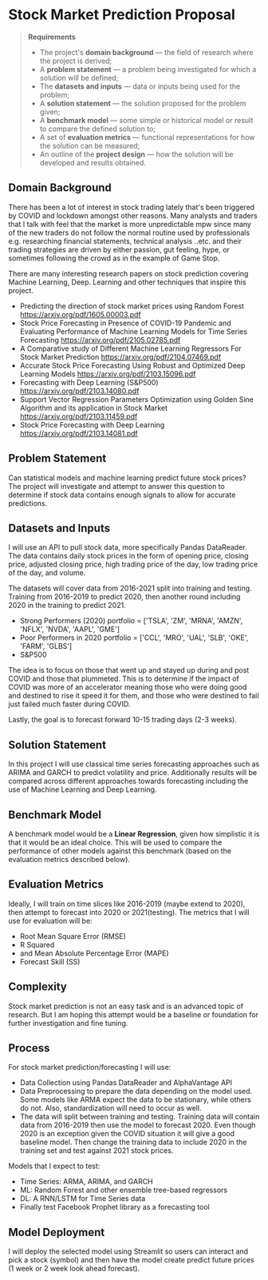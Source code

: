 # Stock Market Prediction Proposal	

> **Requirements**
>
> - The project's **domain background** — the field of research where the project is derived;
> - A **problem statement** — a problem being investigated for which a solution will be defined;
> - The **datasets and inputs** — data or inputs being used for the problem;
> - A **solution statement** — the solution proposed for the problem given;
> - A **benchmark model** — some simple or historical model or result to compare the defined solution to;
> - A set of **evaluation metrics** — functional representations for how the solution can be measured;
> - An outline of the **project design** — how the solution will be developed and results obtained.

## Domain Background

There has been a lot of interest in stock trading lately that's been triggered by COVID and lockdown amongst other reasons. Many analysts and traders that I talk with feel that the market is more unpredictable mpw since many of the new traders do not follow the normal routine used by professionals e.g. researching financial statements, technical analysis ..etc. and their trading strategies are driven by either passion, gut feeling, hype, or sometimes following the crowd as in the example of Game Stop.

There are many interesting research papers on stock prediction covering Machine Learning, Deep. Learning and other techniques that inspire this project.

* Predicting the direction of stock market prices using Random Forest https://arxiv.org/pdf/1605.00003.pdf
* Stock Price Forecasting in Presence of COVID-19 Pandemic and Evaluating Performance of Machine Learning Models for Time Series Forecasting https://arxiv.org/pdf/2105.02785.pdf
* A Comparative study of Different Machine Learning Regressors For Stock Market Prediction https://arxiv.org/pdf/2104.07469.pdf
* Accurate Stock Price Forecasting Using Robust and Optimized Deep Learning Models https://arxiv.org/pdf/2103.15096.pdf
* Forecasting with Deep Learning (S&P500) https://arxiv.org/pdf/2103.14080.pdf
* Support Vector Regression Parameters Optimization using Golden Sine Algorithm and its application in Stock Market https://arxiv.org/pdf/2103.11459.pdf
* Stock Price Forecasting with Deep Learning https://arxiv.org/pdf/2103.14081.pdf

## Problem Statement

Can statistical models and machine learning predict future stock prices? The project will investigate and attempt to answer this question to determine if stock data contains enough signals to allow for accurate predictions.

## Datasets and Inputs

I will use an API to pull stock data, more specifically Pandas DataReader. The data contains daily stock prices in the form of opening price, closing price, adjusted closing price, high trading price of the day, low trading price of the day, and volume. 

The datasets will cover data from 2016-2021 split into training and testing. Training from 2016-2019 to predict 2020, then another round including 2020 in the training to predict 2021.

* Strong Performers (2020) portfolio  = ['TSLA', 'ZM', 'MRNA', 'AMZN', 'NFLX', 'NVDA', 'AAPL', 'GME']
* Poor Performers in 2020 portfolio = ['CCL', 'MRO', 'UAL', 'SLB', 'OKE', 'FARM', 'GLBS']
* S&P500

The idea is to focus on those that went up and stayed up during and post COVID and those that plummeted. This is to determine if the impact of COVID was more of an accelerator meaning those who were doing good and destined to rise it speed it for them, and those who were destined to fail just failed much faster during COVID.

Lastly, the goal is to forecast forward 10-15 trading days (2-3 weeks).

## Solution Statement

In this project I will use classical time series forecasting approaches such as ARIMA and GARCH to predict volatility and price. Additionally results will be compared across different approaches towards forecasting including the use of Machine Learning and Deep Learning.

## Benchmark Model

A benchmark model would be a **Linear Regression**, given how simplistic it is that it would be an ideal choice. This will be used to compare the performance of other models against this benchmark (based on the evaluation metrics described below). 

## Evaluation Metrics

Ideally, I will train on time slices like 2016-2019 (maybe extend to 2020), then attempt to forecast into 2020 or 2021(testing). The metrics that I will use for evaluation will be:

* Root Mean Square Error (RMSE)
* R Squared
* and Mean Absolute Percentage Error (MAPE)
* Forecast Skill (SS)

## Complexity

Stock market prediction is not an easy task and is an advanced topic of research. But I am hoping this attempt would be a baseline or foundation for further investigation and fine tuning. 

## Process

For stock market prediction/forecasting I will use:

* Data Collection using Pandas DataReader and AlphaVantage API
* Data Preprocessing to prepare the data depending on the model used. Some models like ARMA expect the data to be stationary, while others do not. Also, standardization will need to occur as well. 
* The data will split between training and testing. Training data will  contain data from 2016-2019 then use the model to forecast 2020. Even though 2020 is an exception given the COVID situation it will give a good baseline model. Then change the training data to include 2020 in the training set and test against 2021 stock prices. 

Models that I expect to test:

* Time Series: ARMA, ARIMA, and GARCH
* ML: Random Forest and other ensemble tree-based regressors 
* DL: A RNN/LSTM for Time Series data
* Finally test Facebook Prophet library as a forecasting tool 

## Model Deployment

I will deploy the selected model using Streamlit so users can interact and pick a stock (symbol) and then have the model create predict future prices (1 week or 2 week look ahead forecast). 

